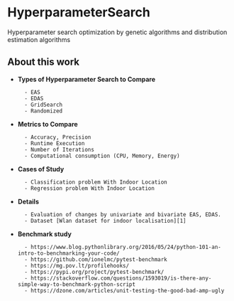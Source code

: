 # HyperparameterSearch

Hyperparameter search optimization by genetic algorithms and distribution estimation algorithms

## About this work

- __Types of Hyperparameter Search to Compare__

        - EAS
        - EDAS
        - GridSearch
        - Randomized

- __Metrics to Compare__

        - Accuracy, Precision
        - Runtime Execution
        - Number of Iterations
        - Computational consumption (CPU, Memory, Energy)

- __Cases of Study__

        - Classification problem With Indoor Location
        - Regression problem With Indoor Location

- __Details__

        - Evaluation of changes by univariate and bivariate EAS, EDAS.
        - Dataset [Wlan dataset for indoor localisation][1]

- __Benchmark study__

        - https://www.blog.pythonlibrary.org/2016/05/24/python-101-an-intro-to-benchmarking-your-code/
        - https://github.com/ionelmc/pytest-benchmark
        - https://mg.pov.lt/profilehooks/
        - https://pypi.org/project/pytest-benchmark/
        - https://stackoverflow.com/questions/1593019/is-there-any-simple-way-to-benchmark-python-script
        - https://dzone.com/articles/unit-testing-the-good-bad-amp-ugly

[1]: https://archive.ics.uci.edu/ml/datasets/Geo-Magnetic+field+and+WLAN+dataset+for+indoor+localisation+from+wristband+and+smartphone#
